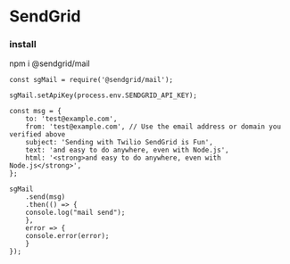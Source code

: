 # SendGrid

### install
npm i @sendgrid/mail


    const sgMail = require('@sendgrid/mail');

    sgMail.setApiKey(process.env.SENDGRID_API_KEY);

    const msg = {
        to: 'test@example.com',
        from: 'test@example.com', // Use the email address or domain you verified above
        subject: 'Sending with Twilio SendGrid is Fun',
        text: 'and easy to do anywhere, even with Node.js',
        html: '<strong>and easy to do anywhere, even with Node.js</strong>',
    };

    sgMail
        .send(msg)
        .then(() => {
        console.log("mail send");
        }, 
        error => {
        console.error(error);
        }
    });